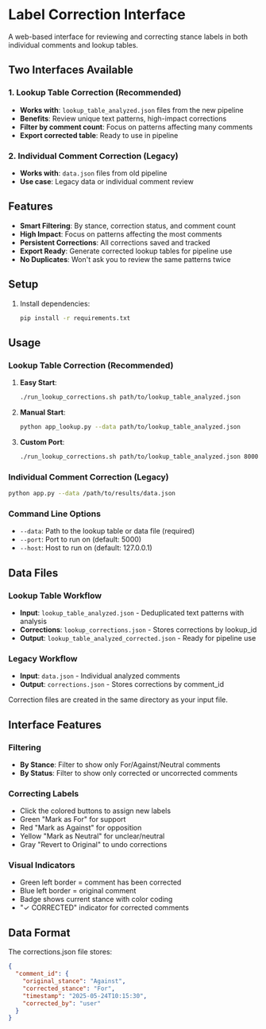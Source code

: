 # Label Correction Interface

A web-based interface for reviewing and correcting stance labels in both individual comments and lookup tables.

## Two Interfaces Available

### 1. Lookup Table Correction (Recommended)
- **Works with**: `lookup_table_analyzed.json` files from the new pipeline
- **Benefits**: Review unique text patterns, high-impact corrections
- **Filter by comment count**: Focus on patterns affecting many comments
- **Export corrected table**: Ready to use in pipeline

### 2. Individual Comment Correction (Legacy)  
- **Works with**: `data.json` files from old pipeline
- **Use case**: Legacy data or individual comment review

## Features

- **Smart Filtering**: By stance, correction status, and comment count
- **High Impact**: Focus on patterns affecting the most comments
- **Persistent Corrections**: All corrections saved and tracked
- **Export Ready**: Generate corrected lookup tables for pipeline use
- **No Duplicates**: Won't ask you to review the same patterns twice

## Setup

1. Install dependencies:
   ```bash
   pip install -r requirements.txt
   ```

## Usage

### Lookup Table Correction (Recommended)

1. **Easy Start**:
   ```bash
   ./run_lookup_corrections.sh path/to/lookup_table_analyzed.json
   ```

2. **Manual Start**:
   ```bash
   python app_lookup.py --data path/to/lookup_table_analyzed.json
   ```

3. **Custom Port**:
   ```bash
   ./run_lookup_corrections.sh path/to/lookup_table_analyzed.json 8000
   ```

### Individual Comment Correction (Legacy)

```bash
python app.py --data /path/to/results/data.json
```

### Command Line Options
- `--data`: Path to the lookup table or data file (required)
- `--port`: Port to run on (default: 5000)
- `--host`: Host to run on (default: 127.0.0.1)

## Data Files

### Lookup Table Workflow
- **Input**: `lookup_table_analyzed.json` - Deduplicated text patterns with analysis
- **Corrections**: `lookup_corrections.json` - Stores corrections by lookup_id
- **Output**: `lookup_table_analyzed_corrected.json` - Ready for pipeline use

### Legacy Workflow  
- **Input**: `data.json` - Individual analyzed comments
- **Output**: `corrections.json` - Stores corrections by comment_id

Correction files are created in the same directory as your input file.

## Interface Features

### Filtering
- **By Stance**: Filter to show only For/Against/Neutral comments
- **By Status**: Filter to show only corrected or uncorrected comments

### Correcting Labels
- Click the colored buttons to assign new labels
- Green "Mark as For" for support
- Red "Mark as Against" for opposition  
- Yellow "Mark as Neutral" for unclear/neutral
- Gray "Revert to Original" to undo corrections

### Visual Indicators
- Green left border = comment has been corrected
- Blue left border = original comment
- Badge shows current stance with color coding
- "✓ CORRECTED" indicator for corrected comments

## Data Format

The corrections.json file stores:
```json
{
  "comment_id": {
    "original_stance": "Against",
    "corrected_stance": "For", 
    "timestamp": "2025-05-24T10:15:30",
    "corrected_by": "user"
  }
}
```